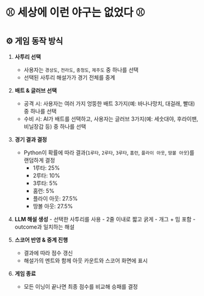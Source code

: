 # ⚾ 세상에 이런 야구는 없었다 ⚾

## ⚙️ 게임 동작 방식

1. **사투리 선택**
    - 사용자는 `경상도`, `전라도`, `충청도`, `제주도` 중 하나를 선택
    - 선택된 사투리 해설가가 경기 전체를 중계
  
2. **배트 & 글러브 선택**
    - 공격 시: 사용자는 여러 가지 엉뚱한 배트 3가지(예: 바나나망치, 대걸래, 빨대) 중 하나를 선택
    - 수비 시: AI가 배트를 선택하고, 사용자는 글러브 3가지(예: 세숫대야, 후라이팬, 비닐장갑 등) 중 하나를 선택
  
3. **경기 결과 결정**
    - Python이 확률에 따라 결과(`1루타`, `2루타`, `3루타`, `홈런`, `플라이 아웃`, `땅볼 아웃`)를 랜덤하게 결정
        - 1루타: 25%
        - 2루타: 10%
        - 3루타: 5%
        - 홈런: 5%
        - 플라이 아웃: 27.5%
        - 땅볼 아웃: 27.5%
     
4. **LLM 해설 생성**
        - 선택한 사투리를 사용
        - 2줄 이내로 짧고 굵게
        - 개그 + 밈 포함
        - outcome과 일치하는 해설
            
5. **스코어 반영 & 중계 진행**
    - 결과에 따라 점수 갱신
    - 해설가의 멘트와 함께 아웃 카운트와 스코어 화면에 표시
  
6. **게임 종료**
    - 모든 이닝이 끝나면 최종 점수를 비교해 승패를 결정
